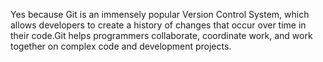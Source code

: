 Yes because Git is an immensely popular Version Control System, which allows developers to create a history of changes that occur over time in their code.Git helps programmers collaborate, coordinate work, and work together on complex code and development projects.
